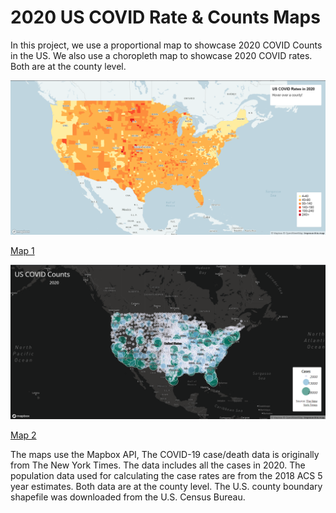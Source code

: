 # 2020 US COVID Rate & Counts Maps

In this project, we use a proportional map to showcase 2020 COVID Counts
in the US. We also use a choropleth map to showcase 2020 COVID rates. Both
are at the county level.

![Map 1](img/map-1.png "Screenshot of Map 1")

[Map 1](https://diaza6.github.io/2020-covid-maps/map1.html)

![Map 2](img/map-2.png "Screenshot of Map 1")

[Map 2](https://diaza6.github.io/2020-covid-maps/map2.html)


The maps use the Mapbox API, The COVID-19 case/death data is originally from The
New York Times. The data includes all the cases in 2020. The population data used
for calculating the case rates are from the 2018 ACS 5 year estimates. Both data
are at the county level. The U.S. county boundary shapefile was downloaded from
the U.S. Census Bureau.

